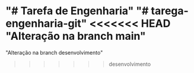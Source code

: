 "# Tarefa de Engenharia" 
"# tarega-engenharia-git" 
<<<<<<< HEAD
"Alteração na branch main" 
=======
"Alteração na branch desenvolvimento" 
>>>>>>> desenvolvimento
